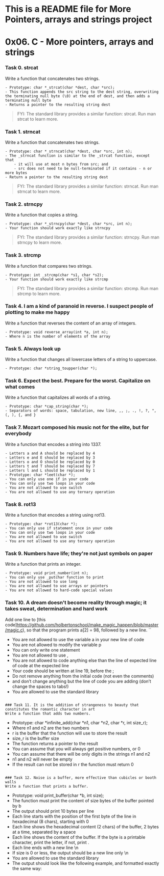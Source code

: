 # This is a README file for More Pointers, arrays and strings project

# 0x06. C - More pointers, arrays and strings

### Task 0. strcat 
Write a function that concatenates two strings.
```
- Prototype: char *_strcat(char *dest, char *src);
- This function appends the src string to the dest string, overwriting the terminating null byte (\0) at the end of dest, and then adds a terminating null byte
- Returns a pointer to the resulting string dest
```
> FYI: The standard library provides a similar function: strcat. Run man strcat to learn more.

### Task 1. strncat 
Write a function that concatenates two strings.
```
- Prototype: char *_strncat(char *dest, char *src, int n);
- The _strncat function is similar to the _strcat function, except that
	- it will use at most n bytes from src; and
	- src does not need to be null-terminated if it contains - n or more bytes
- Return a pointer to the resulting string dest
```
> FYI: The standard library provides a similar function: strncat. Run man strncat to learn more.

### Task 2. strncpy 
Write a function that copies a string.
```
- Prototype: char *_strncpy(char *dest, char *src, int n);
- Your function should work exactly like strncpy
```
> FYI: The standard library provides a similar function: strncpy. Run man strncpy to learn more.

### Task 3. strcmp 
Write a function that compares two strings.
```
- Prototype: int _strcmp(char *s1, char *s2);
- Your function should work exactly like strcmp
```
> FYI: The standard library provides a similar function: strcmp. Run man strcmp to learn more.

### Task 4. I am a kind of paranoid in reverse. I suspect people of plotting to make me happy 
Write a function that reverses the content of an array of integers.
```
- Prototype: void reverse_array(int *a, int n);
- Where n is the number of elements of the array
```

### Task 5. Always look up 
Write a function that changes all lowercase letters of a string to uppercase.
```
- Prototype: char *string_toupper(char *);
```

### Task 6. Expect the best. Prepare for the worst. Capitalize on what comes 
Write a function that capitalizes all words of a string.
```
- Prototype: char *cap_string(char *);
- Separators of words: space, tabulation, new line, ,, ;, ., !, ?, ", (, ), {, and }
```

### Task 7. Mozart composed his music not for the elite, but for everybody 
Write a function that encodes a string into 1337.
```
- Letters a and A should be replaced by 4
- Letters e and E should be replaced by 3
- Letters o and O should be replaced by 0
- Letters t and T should be replaced by 7
- Letters l and L should be replaced by 1
- Prototype: char *leet(char *);
- You can only use one if in your code
- You can only use two loops in your code
- You are not allowed to use switch
- You are not allowed to use any ternary operation
```

### Task 8. rot13
Write a function that encodes a string using rot13.
```
- Prototype: char *rot13(char *);
- You can only use if statement once in your code
- You can only use two loops in your code
- You are not allowed to use switch
- You are not allowed to use any ternary operation
```

### Task 9. Numbers have life; they're not just symbols on paper 
Write a function that prints an integer.
```
- Prototype: void print_number(int n);
- You can only use _putchar function to print
- You are not allowed to use long
- You are not allowed to use arrays or pointers
- You are not allowed to hard-code special values
```

### Task 10. A dream doesn't become reality through magic; it takes sweat, determination and hard work
Add one line to [this code]https://github.com/holbertonschool/make_magic_happen/blob/master/magic.c), so that the program prints a[2] = 98, followed by a new line.
``
- You are not allowed to use the variable a in your new line of code
- You are not allowed to modify the variable p
- You can only write one statement
- You are not allowed to use ,
- You are not allowed to code anything else than the line of expected line of code at the expected line
- Your code should be written at line 19, before the ;
- Do not remove anything from the initial code (not even the comments)
- and don’t change anything but the line of code you are adding (don’t change the spaces to tabs!)
- You are allowed to use the standard library
```

### Task 11. It is the addition of strangeness to beauty that constitutes the romantic character in art 
Write a function that adds two numbers.
```
- Prototype: char *infinite_add(char *n1, char *n2, char *r, int size_r);
- Where n1 and n2 are the two numbers
- r is the buffer that the function will use to store the result
- size_r is the buffer size
- The function returns a pointer to the result
- You can assume that you will always get positive numbers, or 0
- You can assume that there will be only digits in the strings n1 and n2
- n1 and n2 will never be empty
- If the result can not be stored in r the function must return 0
```

### Task 12. Noise is a buffer, more effective than cubicles or booth walls
Write a function that prints a buffer.
```
- Prototype: void print_buffer(char *b, int size);
- The function must print the content of size bytes of the buffer pointed by b
- The output should print 10 bytes per line
- Each line starts with the position of the first byte of the line in hexadecimal (8 chars), starting with 0
- Each line shows the hexadecimal content (2 chars) of the buffer, 2 bytes at a time, separated by a space
- Each line shows the content of the buffer. If the byte is a printable character, print the letter, if not, print .
- Each line ends with a new line \n
- If size is 0 or less, the output should be a new line only \n
- You are allowed to use the standard library
- The output should look like the following example, and formatted exactly the same way:
```
